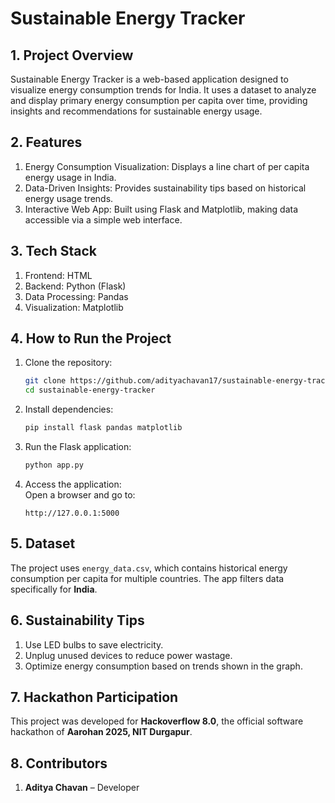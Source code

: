 # Sustainable Energy Tracker  

## 1. Project Overview  
Sustainable Energy Tracker is a web-based application designed to visualize energy consumption trends for India. It uses a dataset to analyze and display primary energy consumption per capita over time, providing insights and recommendations for sustainable energy usage.

## 2. Features  
1. Energy Consumption Visualization: Displays a line chart of per capita energy usage in India.  
2. Data-Driven Insights: Provides sustainability tips based on historical energy usage trends.  
3. Interactive Web App: Built using Flask and Matplotlib, making data accessible via a simple web interface.  

## 3. Tech Stack  
1. Frontend: HTML  
2. Backend: Python (Flask)  
3. Data Processing: Pandas  
4. Visualization: Matplotlib  



## 4. How to Run the Project  
1. Clone the repository:  
   ```sh
   git clone https://github.com/adityachavan17/sustainable-energy-tracker.git  
   cd sustainable-energy-tracker  
   ```
2. Install dependencies:  
   ```sh
   pip install flask pandas matplotlib  
   ```
3. Run the Flask application:  
   ```sh
   python app.py  
   ```
4. Access the application:  
   Open a browser and go to:  
   ```
   http://127.0.0.1:5000  
   ```

## 5. Dataset  
The project uses `energy_data.csv`, which contains historical energy consumption per capita for multiple countries. The app filters data specifically for **India**.

## 6. Sustainability Tips  
1. Use LED bulbs to save electricity.  
2. Unplug unused devices to reduce power wastage.  
3. Optimize energy consumption based on trends shown in the graph.  

## 7. Hackathon Participation  
This project was developed for **Hackoverflow 8.0**, the official software hackathon of **Aarohan 2025, NIT Durgapur**.

## 8. Contributors  
1. **Aditya Chavan** – Developer  
 

